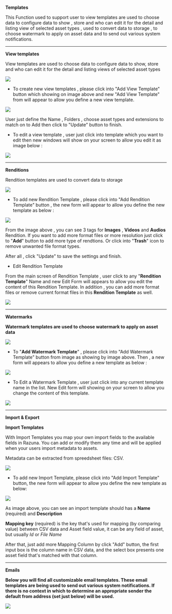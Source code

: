 ﻿**Templates**

This Function used to support user to view templates are used to choose data to configure data to show , store and who can edit it for the detail and listing view of selected asset types , used to convert data to storage , to choose watermark to apply on asset data and to send out various system notifications.

___

**View templates**

View templates are used to choose data to configure data to show, store and who can edit it for the detail and listing views of selected asset types

![](/Admin_2.0/img/Template_view1.jpg)


* To create new view templates , please click into "Add View Template" button which showing on image above and new "Add View Template" from will appear to allow you define a new view template.

![](/Admin_2.0/img/Template_view_add.jpg)

User just define the Name , Folders , choose asset types and extensions to match on to Add then click to "Update" button to finish.


* To edit a view template , user just click into template which you want to edit then new windows will show on your screen to allow you edit it as image below :

![](/Admin_2.0/img/edit_view_template1.jpg)

___

**Renditions**

Rendition templates are used to convert data to storage

![](/Admin_2.0/img/temp_ren_1.jpg)

* To add new Rendition Template , please click into "Add Rendition Template" button , the new form will appear to allow you define the new template as below :

![](/Admin_2.0/img/New_Ren_Temp1.jpg)

From the image above , you can see 3 tags for **Images** , **Videos** and **Audios** Rendition. If you want to add more format files or more resolution just click to "**Add**" button to add more type of rendtions. Or click into "**Trash**" icon to remove unwanted file format types.

After all , click "Update" to save the settings and finish.

* Edit Rendition Template

From the main screen of Rendition Template , user click to any "**Rendition Template**" Name and new Edit Form will appears to allow you edit the content of this Rendition Template. In addition , you can add more format files or remove current format files in this **Rendition Template** as well.

![](/Admin_2.0/img/edit_Ren_Temp1.jpg)

___

**Watermarks**

**Watermark templates are used to choose watermark to apply on asset data**

![](/Admin_2.0/img/wm_temp_1.jpg)

* To "**Add Watermark Template**" , please click into "Add Watermark Template" button from image as showing by image above. Then , a new form will appears to allow you define a new template as below :

![](/Admin_2.0/img/Add_wm_1.jpg)

* To Edit a Watermark Template , user just click into any current template name in the list. New Edit form will showing on your screen to allow you change the content of this template.

![](/Admin_2.0/img/edit_wm_1.jpg)

___

**Import & Export**

**Import Templates**

With Import Templates you map your own import fields to the available fields in Razuna. You can add or modify them any time and will be applied when your users import metadata to assets.

Metadata can be extracted from spreedsheet files: CSV.


![](/Admin_2.0/img/import_temp1.png)

* To add new Import Template, please click into "Add Import Template" button, the new form will appear to allow you define the new template as below:

![](/Admin_2.0/img/import_temp2.png)

As image above, you can see an import template should has a **Name** (required) and **Description**

**Mapping key** (required) is the key that's used for mapping (by comparing value) between CSV data and Asset field value, it can be any field of asset, but usually *Id* or *File Name*

After that, just add more Mapping Column by click "Add" button, the first input box is the column name in CSV data, and the select box presents one asset field that's matched with that column.


___

**Emails**

**Below you will find all customizable email templates. These email templates are being used to send out various system notifications. If there is no context in which to determine an appropriate sender the default from address (set just below) will be used.**

![](/Admin_2.0/img/emails_temp1.jpg)

